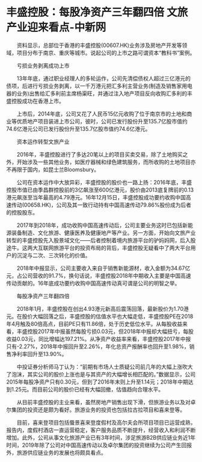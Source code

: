 # 丰盛控股：每股净资产三年翻四倍 文旅产业迎来看点-中新网

　　资料显示，总部位于香港的丰盛控股(00607.HK)业务涉及房地产开发等领域，项目分布于南京、重庆等城市。说起公司的上市之路可谓资本“教科书”案例。

　　亏损业务剥离成功上市

　　13年年底，通过职业经理人的多轮运作，公司先清偿债权人超过三亿港元的债项，后进行亏损业务剥离，以一千万港元把汇多利主营业务(制造及销售家用电器的业务)出售给汇多利前主席杨渠旺，并通过注入地产项目反向收购汇多利的丰盛控股成功在香港上市。

　　上市后，2014年底，公司又花了人民币15亿元收购了位于南京市的土地和商业等优质地产项目装进上市公司，彼时，公司已发行股份升至135.7亿股市值约74.6亿港元公司已发行股份升至135.7亿股市值约74.6亿港元。

　　资本运作转型文旅产业

　　2016年，丰盛控股进行了多达20笔以上的项目买卖交易，除了土地购买之外，开始涉及一些其他业务，如医疗器械和绿色建筑服务，而所收购的土地项目亦不再限于国内，如昆士兰Bloomsbury。

　　公司在资本运作中大放异彩，丰盛控股的股价也一路上扬：2016年底，丰盛控股市值已由季昌群控股前的3亿飙涨至600亿港元，股价由2013底复牌前的0.13港元飙涨至当年最高的4.79港元。16年12月15日，丰盛控股成功要约收购中国高速传动(00658.HK)，公司及其一致行动持有中国高速传动79.86%股份成为后者的控股股东。

　　2017年到2018年，成功收购中国高速传动后，公司主要业务这时已包括新能源装备制造、文化旅游、健康医养及健康地产等产业。另一方面，开始向文旅产业转型的丰盛控股先入股景域文化——后者控制着境内旅游平台的驴妈妈网，后入股途牛。这两大互联网旅游平台的投资布局的背后，丰盛控股无疑看中了两大平台用户的沉淀与二次、三次转化的价值。

　　2018年中报显示，公司主要收入来自于销售新能源材，收入金额为34.67亿元，占公司营收的91.7%，换句话说，丰盛控股2018年中期收入主要是中国高速传动贡献的。16年底成功要约收购中国高速传动真可谓是公司的明智之举。

　　每股净资产三年翻四倍

　　2018年1月，丰盛控股在创出4.93港元新高后震荡回落，最新股价为1.70港元。在股价大幅回落之后，丰盛控股的估值水平也大幅走低，丰盛控股PE在2018年4月触及80倍高点，目前PE只有11.86倍，处于历史低位水平。从每股收益来看，丰盛控股2017年中报虽然每股亏损0.03元，但2018年中报却大幅扭亏，每股收益0.03元，同比增幅达197.21%。从净资产收益率来看，丰盛控股2017年中报只有-2.27%，2018年中报回升至2.26%，年化总资产报酬率也回升至1.98%，销售净利率回升至13.90%。

　　中投证券分析师马丁认为：“前期有市场人士质疑公司前几年的大幅上涨吹大了泡沫，其实公司的股价上涨也是与其资产的大幅增长相匹配的。”数据显示，公司2015年每股净资产只有0.30元，但到了2016年末则上升至1.14元；2018年中期达到1.25元。而目前公司的股价已经有大幅回撤，估值趋向合理水平。

　　从目前丰盛控股的主业来看，虽然房地产销售出现下滑，但旅游业务以及对卓尔集团的投资还是颇为看好。旅游业务的投资也包括拉古拉项目和喜来登等。

　　目前，喜来登项目包括蜃景喜来登度假村及高尔夫会所项目项目已运营成熟，报告内，度假村酒店一直运营稳定，客户服务品质不断提升，经营收入和利润不断增加。此外，公司从事文化旅游产业已有3年时间，涉足旅游B2B供应链业务近1年时间，2019年除了公司对中国高速传动以及卓尔集团的投资继续为公司产生回报外，旅游供应链业务的发展也将颇具看点。
